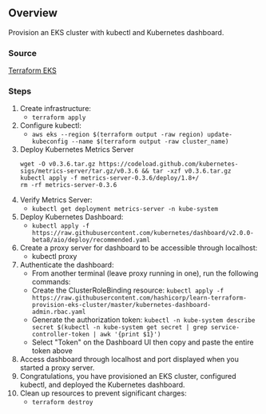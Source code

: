## Overview
Provision an EKS cluster with kubectl and Kubernetes dashboard.

### Source
[Terraform EKS](https://learn.hashicorp.com/tutorials/terraform/eks)

### Steps
1. Create infrastructure:
   - `terraform apply`
2. Configure kubectl:
   - `aws eks --region $(terraform output -raw region) update-kubeconfig --name $(terraform output -raw cluster_name)`
3. Deploy Kubernetes Metrics Server
   ```
   wget -O v0.3.6.tar.gz https://codeload.github.com/kubernetes-sigs/metrics-server/tar.gz/v0.3.6 && tar -xzf v0.3.6.tar.gz
   kubectl apply -f metrics-server-0.3.6/deploy/1.8+/
   rm -rf metrics-server-0.3.6
   ```
4. Verify Metrics Server:
   - `kubectl get deployment metrics-server -n kube-system`
5. Deploy Kubernetes Dashboard:
   - `kubectl apply -f https://raw.githubusercontent.com/kubernetes/dashboard/v2.0.0-beta8/aio/deploy/recommended.yaml`
6. Create a proxy server for dashboard to be accessible through localhost:
   - kubectl proxy
7. Authenticate the dashboard:
   - From another terminal (leave proxy running in one), run the following commands:
   - Create the ClusterRoleBinding resource: `kubectl apply -f https://raw.githubusercontent.com/hashicorp/learn-terraform-provision-eks-cluster/master/kubernetes-dashboard-admin.rbac.yaml`
   - Generate the authorization token: `kubectl -n kube-system describe secret $(kubectl -n kube-system get secret | grep service-controller-token | awk '{print $1}')`
   - Select "Token" on the Dashboard UI then copy and paste the entire token above
8. Access dashboard through localhost and port displayed when you started a proxy server.
9. Congratulations, you have provisioned an EKS cluster, configured kubectl, and deployed the Kubernetes dashboard.
9. Clean up resources to prevent significant charges:
   - `terraform destroy`

